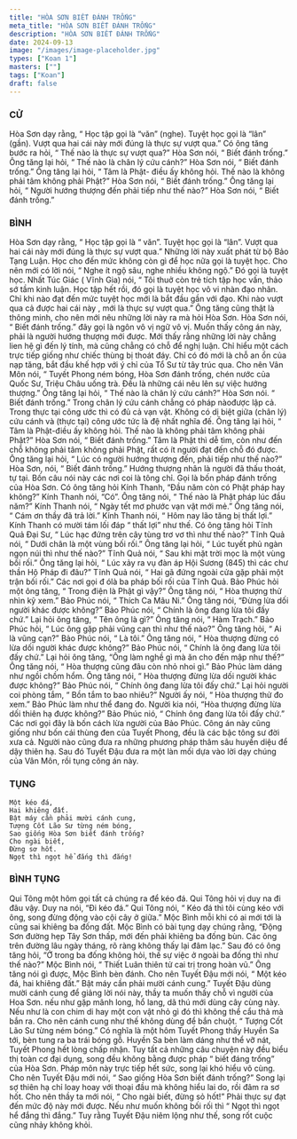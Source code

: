 ```yaml
---
title: "HÒA SƠN BIẾT ĐÁNH TRỐNG"
meta_title: "HÒA SƠN BIẾT ĐÁNH TRỐNG"
description: "HÒA SƠN BIẾT ĐÁNH TRỐNG"
date: 2024-09-13
image: "/images/image-placeholder.jpg"
types: ["Koan 1"]
masters: [""]
tags: ["Koan"]
draft: false
---
```


### CỬ 
Hòa Sơn dạy rằng, “ Học tập gọi là “văn” (nghe). Tuyệt học gọi là “lân” (gần). Vượt qua hai cái này mới đúng là thực sự vượt qua.” Có ông tăng bước ra hỏi, “ Thế nào là thực sự vượt qua?” Hòa Sơn nói, “ Biết đánh trống.” Ông tăng lại hỏi, “ Thế nào là chân lý cứu cánh?” Hòa Sơn nói, “ Biết đánh trống.” Ông tăng lại hỏi, “ Tâm là Phật- điều ấy không hỏi. Thế nào là không phải tâm không phải Phật?” Hòa Sơn nói, “ Biết đánh trống.” Ông tăng lại hỏi, “ Người hướng thượng đến phải tiếp như thế nào?” Hòa Sơn nói, “ Biết đánh trống.”

### BÌNH 
Hòa Sơn dạy rằng, “ Học tập gọi là “ văn”. Tuyệt học gọi là “lân”. Vượt qua hai cái này mới đúng là thực sự vượt qua.” Những lời này xuất phát từ bộ Bảo Tạng Luận. Học cho đến mức không còn gì để học nữa gọi là tuyệt học. Cho nên mới có lời nói, “ Nghe ít ngộ sâu, nghe nhiều không ngộ.” Đó gọi là tuyệt học. Nhất Túc Giác ( Vĩnh Gia) nói, “ Tôi thuở còn trẻ tích tập học vấn, thảo sớ tầm kinh luận. Học tập hết rồi, đó gọi là tuyệt học vô vi nhàn đạo nhân. Chỉ khi nào đạt đến mức tuyệt học mới là bắt đầu gần với đạo. Khi nào vượt qua cả được hai cái này , mới là thực sự vượt qua.”
Ông tăng cũng thật là thông minh, cho nên mới nêu những lời này ra mà hỏi Hòa Sơn. Hòa Sơn nói, “ Biết đánh trống.” đây gọi là ngôn vô vị ngữ vô vị. Muốn thấy công án này, phải là người hướng thượng mới được. Mới thấy rằng những lời này chẳng lien hệ gì đến lý tính, mà cũng chẳng có chỗ để nghị luận. Chỉ hiểu một cách trực tiếp giống như chiếc thùng bị thoát đáy. Chỉ có đó mới là chỗ an ổn của nạp tăng, bắt đầu khế hợp với ý chỉ của Tổ Sư từ tây trúc qua. Cho nên Vân Môn nói, “ Tuyết Phong ném bóng, Hòa Sơn đánh trống, chén nước của Quốc Sư, Triệu Châu uống trà. Đều là những cái nêu lên sự việc hướng thượng.”
Ông tăng lại hỏi, “ Thế nào là chân lý cứu cánh?” Hòa Sơn nói. “ Biết đánh trống.” Trong chân lý cứu cánh chẳng có pháp nàođược lập cả. Trong thực tại công ước thì có đủ cả vạn vật. Không có dị biệt giữa (chân lý) cứu cánh và (thực tại) công ước tức là đệ nhất nghĩa đế. Ông tăng lại hỏi, “ Tâm là Phật-điều ấy không hỏi. Thế nào là không phải tâm không phải Phật?” Hòa Sơn nói, “ Biết đánh trống.” Tâm là Phật thì dễ tìm, còn như đến chỗ không phải tâm không phải Phật, rất có ít người đạt đến chỗ đó được. Ông tăng lại hỏi, “ Lúc có người hướng thượng đến, phải tiếp như thế nào?” Hòa Sơn, nói, “ Biết đánh trống.” Hướng thượng nhân là người đã thấu thoát, tự tại.
Bốn câu nói này các nơi coi là tông chỉ. Gọi là bốn pháp đánh trống của Hòa Sơn.
Có ông tăng hỏi Kính Thanh, “Đầu năm còn có Phật pháp hay không?” Kính Thanh nói, “Có”. Ông tăng nói, “ Thế nào là Phật pháp lúc đầu năm?” Kính Thanh nói, “ Ngày tết mơ phước vạn vật mới mẻ.” Ông tăng nói, “ Cám ơn thầy đã trả lời.” Kính Thanh nói, “ Hôm nay lão tăng bị thất lợi.” Kính Thanh có mười tám lối đáp “ thất lợi” như thế.
Có ông tăng hỏi Tĩnh Quả Đại Sư, “ Lúc hạc đứng trên cây tùng trơ vơ thì như thế nào?” Tĩnh Quả nói, “ Dưới chân là một vùng bối rối.” Ông tăng lại hỏi, “ Lúc tuyết phủ ngàn ngọn núi thì như thế nào?” Tĩnh Quả nói, “ Sau khi mặt trời mọc là một vùng bối rối.” Ông tăng lại hỏi, “ Lúc xảy ra vụ đàn áp Hội Sương (845) thì các chư thần Hộ Pháp đi đâu?” Tĩnh Quả nói, “ Hai gã đứng ngoài cửa gặp phải một trận bối rối.” Các nơi gọi đ ólà ba pháp bối rối của Tĩnh Quả.
Bảo Phúc hỏi một ông tăng, “ Trong điện là Phật gì vậy?” Ông tăng nói, “ Hòa thượng thử nhìn kỹ xem.” Bảo Phúc nói, “ Thích Ca Mâu Ni.” Ông tăng nói, “Đừng lừa dối người khác được không?” Bảo Phúc nói, “ Chính là ông đang lừa tôi đấy chứ.” Lại hỏi ông tăng, “ Tên ông là gì?” Ông tăng nói, “ Hàm Trạch.” Bảo Phúc hỏi, “ Lúc ông gặp phải vũng cạn thì như thế nào?” Ông tăng hỏi, “ Ai là vũng cạn?” Bảo Phúc nói, “ Là tôi.” Ông tăng nói, “ Hòa thượng đừng có lừa dối người khác được không?” Bảo Phúc nói, “ Chính là ông đang lừa tôi đấy chứ.” Lại hỏi ông tăng, “Ông làm nghề gì mà ăn cho đến mập như thế?” Ông tăng nói, “ Hòa thượng cũng đâu còn nhỏ nhoi gì.” Bảo Phúc làm dáng như ngồi chồm hổm. Ông tăng nói, “ Hòa thượng đừng lừa dối người khác được không?” Bảo Phúc nói, “ Chính ông đang lừa tôi đấy chứ.” Lại hỏi người coi phòng tắm, “ Bồn tắm to bao nhiêu?” Người ấy nói, “ Hòa thượng thử đo xem.” Bảo Phúc làm như thể đang đo. Người kia nói, “Hòa thượng đừng lừa dối thiên hạ được không?” Bảo Phúc nió, “ Chính ông đang lừa tôi đấy chứ.” Các nơi gọi đây là bốn cách lừa người của Bảo Phúc. Công án này cũng giống như bốn cái thùng đen của Tuyết Phong, đều là các bậc tông sư đời xưa cả. Người nào cũng đưa ra những phương pháp thâm sâu huyền diệu để dậy thiên hạ. Sau đó Tuyết Đậu đưa ra một làn mối dựa vào lời dạy chúng của Vân Môn, rồi tụng công án này.

### TỤNG
```
Một kéo đá,
Hai khiêng đất.
Bật máy cần phải mười cánh cung,
Tượng Cốt Lão Sư từng ném bóng,
Sao giống Hòa Sơn biết đánh trống?
Cho ngài biết,
Đừng sơ hốt.
Ngọt thì ngọt hể đắng thì đắng!
```

### BÌNH TỤNG
Qui Tông một hôm gọi tất cả chúng ra để kéo đá. Qui Tông hỏi vị duy na đi đâu vậy. Duy na nói, “Đi kéo đá.” Qui Tông nói, “ Kéo đá thì tôi cùng kéo với ông, song đừng động vào cội cây ở giữa.”
Mộc Bình mỗi khi có ai mới tới là cũng sai khiêng ba đống đất. Mộc Bình có bài tụng dạy chúng rằng, “Động Sơn đường hẹp Tây Sơn thấp, mới đến phải khiêng ba đống bùn. Các ông trên đường lâu ngày tháng, rõ ràng không thấy lại đâm lạc.” Sau đó có ông tăng hỏi, “Ở trong ba đống không hỏi, thế sự việc ở ngoài ba đống thì như thế nào?” Mộc Bình nói, “ Thiết Luân thiên tử cai trị trong hoàn vũ.” Ông tăng nói gì được, Mộc Bình bèn đánh.
Cho nên Tuyết Đậu mới nói, “ Một kéo đá, hai khiêng đất.” Bật máy cần phải mười cánh cung.” Tuyết Đậu dùng mười cánh cung để giảng lời nói này, thầy ta muốn thấy chỗ vì người của Hoa Sơn. nếu như gặp mãnh long, hổ lang, dã thú mới dùng cây cùng này. Nếu như là con chim di hay một con vật nhỏ gì đó thì không thể cẩu thả mà bắn ra. Cho nên cánh cung như thế không dùng để bắn chuột.
“ Tượng Cốt Lão Sư từng ném bóng.” Có nghĩa là một hôm Tuyết Phong thấy Huyền Sa tới, bèn tung ra ba trái bóng gỗ. Huyền Sa bèn làm dáng như thể vỡ nát, Tuyết Phong hết lòng chấp nhận.
Tuy tất cả những câu chuyện này đều biểu thị toàn cơ đại dụng, song đều không bằng được pháp “ biết đáng trống” của Hòa Sơn. Pháp môn này trực tiếp hết sức, song lại khó hiểu vô cùng. Cho nên Tuyết Đậu mới nói, “ Sao giống Hòa Sơn biết đánh trống?” Song lại sợ thiên hạ chỉ loay hoay với thoại đầu mà không hiểu lai do, rồi đâm ra sơ hốt. Cho nên thầy ta mới nói, “ Cho ngài biết, đừng sỏ hốt!” Phải thực sự đạt đến mức độ này mới được. Nếu như muốn không bối rối thì “ Ngọt thì ngọt hể đắng thì đắng.” Tuy rằng Tuyết Đậu niêm lộng như thế, song rốt cuộc cũng nhảy không khỏi.
